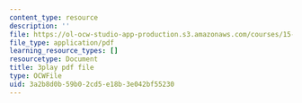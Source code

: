 ```yaml
---
content_type: resource
description: ''
file: https://ol-ocw-studio-app-production.s3.amazonaws.com/courses/15-s50-how-to-win-at-texas-holdem-poker-january-iap-2016/3a2b8d0b59b02cd5e18b3e042bf55230_62nDLA_A8gs.pdf
file_type: application/pdf
learning_resource_types: []
resourcetype: Document
title: 3play pdf file
type: OCWFile
uid: 3a2b8d0b-59b0-2cd5-e18b-3e042bf55230
---
```

